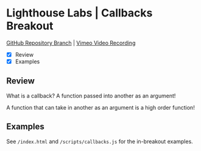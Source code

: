 # Lighthouse Labs | Callbacks Breakout

[GitHub Repository Branch](https://github.com/WarrenUhrich/lighthouse-labs-callbacks-breakout/tree/2023.01.18-web-flex-14nov2022) | [Vimeo Video Recording](https://vimeo.com/790611624/6da25d554f)

* [X] Review
* [X] Examples

## Review

What is a callback? A function passed into another as an argument!

A function that can take in another as an argument is a high order function!

## Examples

See `/index.html` and `/scripts/callbacks.js` for the in-breakout examples.
